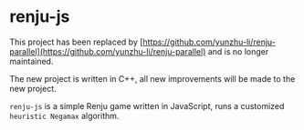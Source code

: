 # renju-js

This project has been replaced by [https://github.com/yunzhu-li/renju-parallel](https://github.com/yunzhu-li/renju-parallel)  and is no longer maintained.

The new project is written in C++, all new improvements will be made to the new project.

`renju-js` is a simple Renju game written in JavaScript, runs a customized `heuristic Negamax` algorithm.

